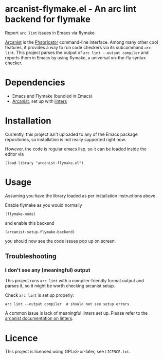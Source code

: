 # arcanist-flymake.el - An arc lint backend for flymake

Report `arc lint` issues in Emacs via flymake.

[Arcanist](https://phacility.com/phabricator/arcanist/) is the [Phabricator](https://phacility.com/phabricator) command-line interface. Among many other cool features, it provides a way to run code checkers via its subcommand `arc lint`.
This project parses the output of `arc lint --output compiler` and reports them in Emacs by using flymake, a universal on-the-fly syntax checker.

# Dependencies
- Emacs and Flymake (bundled in Emacs)
- [Arcanist](https://secure.phabricator.com/book/phabricator/article/arcanist_quick_start/), set up with [linters](https://secure.phabricator.com/book/phabricator/article/arcanist_lint/)

# Installation

Currently, this project isn't uploaded to any of the Emacs package
repositories, so installation is not really supported right now.

However, the code is regular emacs lisp, so it can be loaded inside the editor via

	(load-library "arcanist-flymake.el")


# Usage
Assuming you have the library loaded as per installation instructions above.

Enable flymake as you would normally

	(flymake-mode)
and enable this backend

	(arcanist-setup-flymake-backend)

you should now see the code issues pop up on screen. 

## Troubleshooting

### I don't see any (meaningful) output

This project runs `arc lint` with a compiler-friendly format output
and parses it, so it might be worth checking arcanist setup.

Check `arc lint` is set up properly:

	arc lint --output compiler  # should not see setup errors

A common issue is lack of meaningful linters set up. Please refer to
the [arcanist documentation on linters](https://secure.phabricator.com/book/phabricator/article/arcanist_lint/).

# Licence

This project is licensed using GPLv3-or-later, see `LICENCE.txt`.
